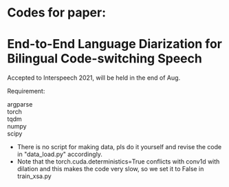  # Codes for paper:   
 # End-to-End Language Diarization for Bilingual Code-switching Speech  
 Accepted to Interspeech 2021, will be held in the end of Aug.
  
  Requirement:
    
  argparse  
  torch  
  tqdm  
  numpy  
  scipy
  
  * There is no script for making data, pls do it yourself and revise the code in "data_load.py" accordingly.
  * Note that the torch.cuda.deterministics=True conflicts with conv1d with dilation and this makes the code very slow, so we set it to False in train_xsa.py
